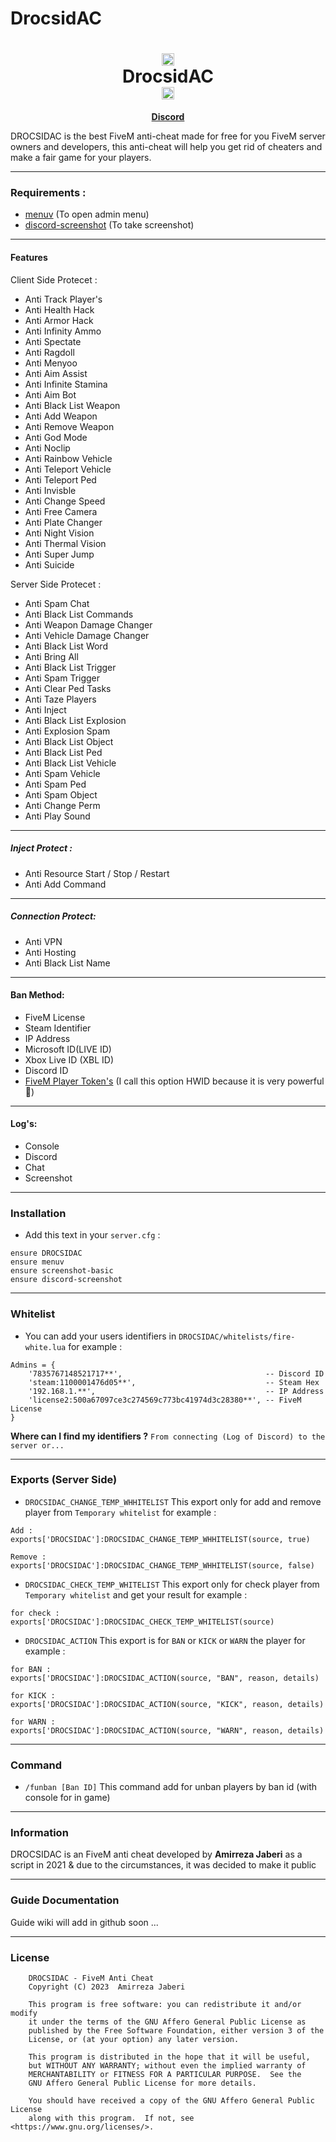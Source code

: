 # DrocsidAC
<h1 align='center'><center><img src="https://media.discordapp.net/attachments/1110602772245643317/1139991895062364230/PacificLife.gif" alt="what image shows" height="20" width="20"></center>  DrocsidAC  <center><img src="https://media.discordapp.net/attachments/1110602772245643317/1139991895062364230/PacificLife.gif" alt="what image shows" height="20" width="20"></center></a></h1>
<p align='center'><b><a href='https://discord.gg/qZqWHvQeC8'>Discord</a></b></h5>

DROCSIDAC is the best FiveM anti-cheat made for free for you FiveM server owners and developers, this anti-cheat will help you get rid of cheaters and make a fair game for your players.

---

### Requirements :

- [menuv](https://github.com/ThymonA/menuv/releases) (To open admin menu)
- [discord-screenshot](https://github.com/jaimeadf/discord-screenshot/releases) (To take screenshot)

---

#### Features

Client Side Protecet :

- Anti Track Player's
- Anti Health Hack
- Anti Armor Hack
- Anti Infinity Ammo
- Anti Spectate
- Anti Ragdoll
- Anti Menyoo
- Anti Aim Assist
- Anti Infinite Stamina
- Anti Aim Bot
- Anti Black List Weapon
- Anti Add Weapon
- Anti Remove Weapon
- Anti God Mode
- Anti Noclip
- Anti Rainbow Vehicle
- Anti Teleport Vehicle
- Anti Teleport Ped
- Anti Invisble
- Anti Change Speed
- Anti Free Camera
- Anti Plate Changer
- Anti Night Vision
- Anti Thermal Vision
- Anti Super Jump
- Anti Suicide

Server Side Protecet :

- Anti Spam Chat
- Anti Black List Commands
- Anti Weapon Damage Changer
- Anti Vehicle Damage Changer
- Anti Black List Word
- Anti Bring All
- Anti Black List Trigger
- Anti Spam Trigger
- Anti Clear Ped Tasks
- Anti Taze Players
- Anti Inject
- Anti Black List Explosion
- Anti Explosion Spam
- Anti Black List Object
- Anti Black List Ped
- Anti Black List Vehicle
- Anti Spam Vehicle
- Anti Spam Ped
- Anti Spam Object
- Anti Change Perm
- Anti Play Sound

---

##### Inject Protect :

- Anti Resource Start / Stop / Restart
- Anti Add Command

---

##### Connection Protect:

- Anti VPN
- Anti Hosting
- Anti Black List Name

---

#### Ban Method:

- FiveM License
- Steam Identifier
- IP Address
- Microsoft ID(LIVE ID)
- Xbox Live ID (XBL ID)
- Discord ID
- [FiveM Player Token's](https://docs.fivem.net/natives/?_0x54C06897) (I call this option HWID because it is very powerful 💪)

---

#### Log's:

- Console
- Discord
- Chat
- Screenshot

---

### Installation

- Add this text in your `server.cfg` :

```
ensure DROCSIDAC
ensure menuv
ensure screenshot-basic
ensure discord-screenshot
```

---

### Whitelist

- You can add your users identifiers in `DROCSIDAC/whitelists/fire-white.lua`
  for example :

```
Admins = {
    '7835767148521717**',                                -- Discord ID
    'steam:1100001476d05**',                             -- Steam Hex
    '192.168.1.**',                                      -- IP Address
    'license2:500a67097ce3c274569c773bc41974d3c28380**', -- FiveM License
}
```

**Where can I find my identifiers ?** `From connecting (Log of Discord) to the server or...`

---

### Exports (Server Side)

- `DROCSIDAC_CHANGE_TEMP_WHHITELIST` This export only for add and remove player from `Temporary whitelist`
  for example :

```
Add :
exports['DROCSIDAC']:DROCSIDAC_CHANGE_TEMP_WHHITELIST(source, true)

Remove :
exports['DROCSIDAC']:DROCSIDAC_CHANGE_TEMP_WHHITELIST(source, false)
```

- `DROCSIDAC_CHECK_TEMP_WHITELIST` This export only for check player from `Temporary whitelist` and get your result
  for example :

```
for check :
exports['DROCSIDAC']:DROCSIDAC_CHECK_TEMP_WHITELIST(source)
```

- `DROCSIDAC_ACTION` This export is for `BAN` or `KICK` or `WARN` the player
  for example :

```
for BAN :
exports['DROCSIDAC']:DROCSIDAC_ACTION(source, "BAN", reason, details)

for KICK :
exports['DROCSIDAC']:DROCSIDAC_ACTION(source, "KICK", reason, details)

for WARN :
exports['DROCSIDAC']:DROCSIDAC_ACTION(source, "WARN", reason, details)
```

---

### Command

- `/funban [Ban ID]` This command add for unban players by ban id (with console for in game)

---

### Information

DROCSIDAC is an FiveM anti cheat developed by **Amirreza Jaberi** as a script in 2021 & due to the circumstances, it was decided to make it public

---

### Guide Documentation

Guide wiki will add in github soon ...

---

### License

```
    DROCSIDAC - FiveM Anti Cheat
    Copyright (C) 2023  Amirreza Jaberi

    This program is free software: you can redistribute it and/or modify
    it under the terms of the GNU Affero General Public License as
    published by the Free Software Foundation, either version 3 of the
    License, or (at your option) any later version.

    This program is distributed in the hope that it will be useful,
    but WITHOUT ANY WARRANTY; without even the implied warranty of
    MERCHANTABILITY or FITNESS FOR A PARTICULAR PURPOSE.  See the
    GNU Affero General Public License for more details.

    You should have received a copy of the GNU Affero General Public License
    along with this program.  If not, see <https://www.gnu.org/licenses/>.
```
